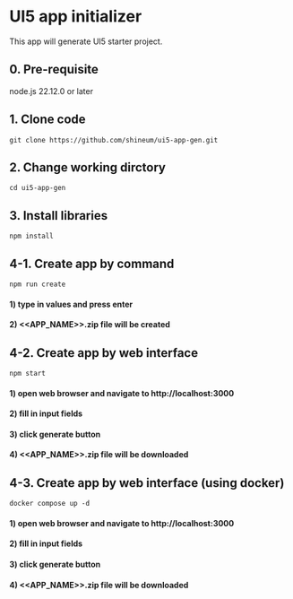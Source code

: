 # UI5 app initializer

This app will generate UI5 starter project.

##
## 0. Pre-requisite
node.js 22.12.0 or later

##
## 1. Clone code
```
git clone https://github.com/shineum/ui5-app-gen.git
```

##
## 2. Change working dirctory
```
cd ui5-app-gen
```

##
## 3. Install libraries
```
npm install
```

##
## 4-1. Create app by command
```
npm run create
```
#### 1) type in values and press enter
#### 2) <<APP_NAME>>.zip file will be created

##
## 4-2. Create app by web interface
```
npm start
```
#### 1) open web browser and navigate to http://localhost:3000
#### 2) fill in input fields
#### 3) click generate button
#### 4) <<APP_NAME>>.zip file will be downloaded

##
## 4-3. Create app by web interface (using docker)
```
docker compose up -d
```
#### 1) open web browser and navigate to http://localhost:3000
#### 2) fill in input fields
#### 3) click generate button
#### 4) <<APP_NAME>>.zip file will be downloaded
